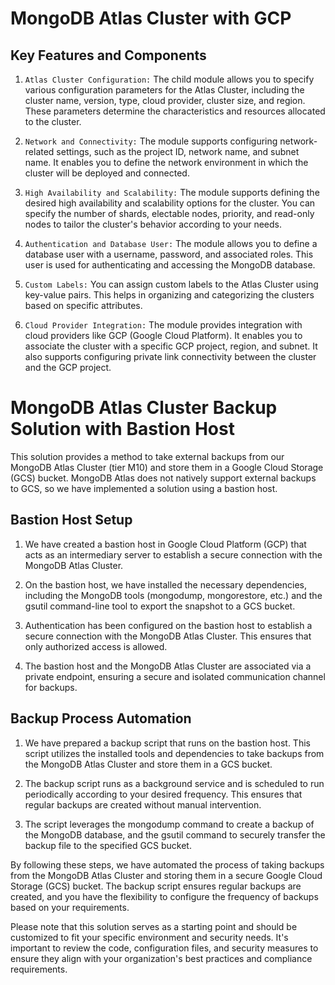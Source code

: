 # MongoDB Atlas Cluster with GCP
    
## Key Features and Components
1. `Atlas Cluster Configuration:` The child module allows you to specify various configuration parameters for the Atlas Cluster, including the cluster name, version, type, cloud provider, cluster size, and region. These parameters determine the characteristics and resources allocated to the cluster.

2. `Network and Connectivity:` The module supports configuring network-related settings, such as the project ID, network name, and subnet name. It enables you to define the network environment in which the cluster will be deployed and connected.

3. `High Availability and Scalability:` The module supports defining the desired high availability and scalability options for the cluster. You can specify the number of shards, electable nodes, priority, and read-only nodes to tailor the cluster's behavior according to your needs.

4. `Authentication and Database User:` The module allows you to define a database user with a username, password, and associated roles. This user is used for authenticating and accessing the MongoDB database.

5. `Custom Labels:` You can assign custom labels to the Atlas Cluster using key-value pairs. This helps in organizing and categorizing the clusters based on specific attributes.

6. `Cloud Provider Integration:` The module provides integration with cloud providers like GCP (Google Cloud Platform). It enables you to associate the cluster with a specific GCP project, region, and subnet. It also supports configuring private link connectivity between the cluster and the GCP project.

# MongoDB Atlas Cluster Backup Solution with Bastion Host
This solution provides a method to take external backups from our MongoDB Atlas Cluster (tier M10) and store them in a Google Cloud Storage (GCS) bucket. MongoDB Atlas does not natively support external backups to GCS, so we have implemented a solution using a bastion host.

## Bastion Host Setup
1. We have created a bastion host in Google Cloud Platform (GCP) that acts as an intermediary server to establish a secure connection with the MongoDB Atlas Cluster.

2. On the bastion host, we have installed the necessary dependencies, including the MongoDB tools (mongodump, mongorestore, etc.) and the gsutil command-line tool to export the snapshot to a GCS bucket.

3. Authentication has been configured on the bastion host to establish a secure connection with the MongoDB Atlas Cluster. This ensures that only authorized access is allowed.

4. The bastion host and the MongoDB Atlas Cluster are associated via a private endpoint, ensuring a secure and isolated communication channel for backups.

## Backup Process Automation
1. We have prepared a backup script that runs on the bastion host. This script utilizes the installed tools and dependencies to take backups from the MongoDB Atlas Cluster and store them in a GCS bucket.

2. The backup script runs as a background service and is scheduled to run periodically according to your desired frequency. This ensures that regular backups are created without manual intervention.

3. The script leverages the mongodump command to create a backup of the MongoDB database, and the gsutil command to securely transfer the backup file to the specified GCS bucket.

By following these steps, we have automated the process of taking backups from the MongoDB Atlas Cluster and storing them in a secure Google Cloud Storage (GCS) bucket. The backup script ensures regular backups are created, and you have the flexibility to configure the frequency of backups based on your requirements.

Please note that this solution serves as a starting point and should be customized to fit your specific environment and security needs. It's important to review the code, configuration files, and security measures to ensure they align with your organization's best practices and compliance requirements.
